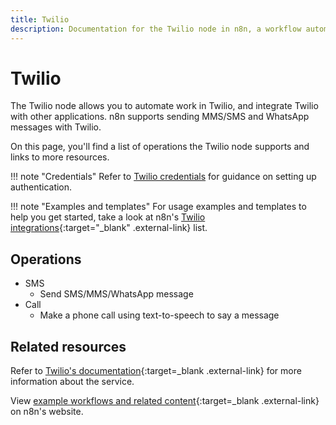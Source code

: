 ```yaml
---
title: Twilio
description: Documentation for the Twilio node in n8n, a workflow automation platform. Includes details of operations and configuration, and links to examples and credentials information.
---
```


# Twilio

The Twilio node allows you to automate work in Twilio, and integrate Twilio with other applications. n8n supports sending MMS/SMS and WhatsApp messages with Twilio. 

On this page, you'll find a list of operations the Twilio node supports and links to more resources.

!!! note "Credentials"
    Refer to [Twilio credentials](/integrations/builtin/credentials/twilio/) for guidance on setting up authentication. 

!!! note "Examples and templates"
    For usage examples and templates to help you get started, take a look at n8n's [Twilio integrations](https://n8n.io/integrations/twilio/){:target="_blank" .external-link} list.


## Operations

* SMS
    * Send SMS/MMS/WhatsApp message
* Call
    * Make a phone call using text-to-speech to say a message

## Related resources


Refer to [Twilio's documentation](https://www.twilio.com/docs/usage/api){:target=_blank .external-link} for more information about the service.
	

View [example workflows and related content](https://n8n.io/integrations/twilio/){:target=_blank .external-link} on n8n's website.
